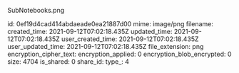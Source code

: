 SubNotebooks.png

id: 0ef19d4cad414abdaeade0ea21887d00
mime: image/png
filename: 
created_time: 2021-09-12T07:02:18.435Z
updated_time: 2021-09-12T07:02:18.435Z
user_created_time: 2021-09-12T07:02:18.435Z
user_updated_time: 2021-09-12T07:02:18.435Z
file_extension: png
encryption_cipher_text: 
encryption_applied: 0
encryption_blob_encrypted: 0
size: 4704
is_shared: 0
share_id: 
type_: 4